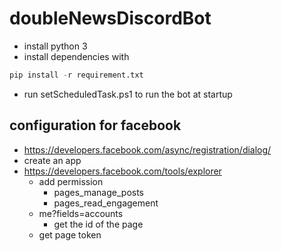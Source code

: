 # doubleNewsDiscordBot

- install python 3
- install dependencies with

```python
pip install -r requirement.txt 
```

- run setScheduledTask.ps1 to run the bot at startup

## configuration for facebook

- https://developers.facebook.com/async/registration/dialog/
- create an app
- https://developers.facebook.com/tools/explorer
    - add permission
        - pages_manage_posts
        - pages_read_engagement
    - me?fields=accounts
        - get the id of the page
    - get page token
